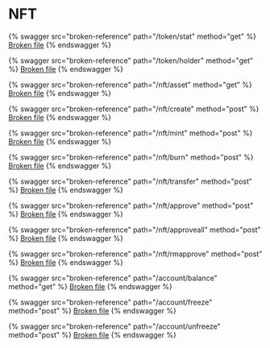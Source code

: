 # NFT

{% swagger src="broken-reference" path="/token/stat" method="get" %}
[Broken file](broken-reference)
{% endswagger %}

{% swagger src="broken-reference" path="/token/holder" method="get" %}
[Broken file](broken-reference)
{% endswagger %}

{% swagger src="broken-reference" path="/nft/asset" method="get" %}
[Broken file](broken-reference)
{% endswagger %}

{% swagger src="broken-reference" path="/nft/create" method="post" %}
[Broken file](broken-reference)
{% endswagger %}

{% swagger src="broken-reference" path="/nft/mint" method="post" %}
[Broken file](broken-reference)
{% endswagger %}

{% swagger src="broken-reference" path="/nft/burn" method="post" %}
[Broken file](broken-reference)
{% endswagger %}

{% swagger src="broken-reference" path="/nft/transfer" method="post" %}
[Broken file](broken-reference)
{% endswagger %}

{% swagger src="broken-reference" path="/nft/approve" method="post" %}
[Broken file](broken-reference)
{% endswagger %}

{% swagger src="broken-reference" path="/nft/approveall" method="post" %}
[Broken file](broken-reference)
{% endswagger %}

{% swagger src="broken-reference" path="/nft/rmapprove" method="post" %}
[Broken file](broken-reference)
{% endswagger %}

{% swagger src="broken-reference" path="/account/balance" method="get" %}
[Broken file](broken-reference)
{% endswagger %}

{% swagger src="broken-reference" path="/account/freeze" method="post" %}
[Broken file](broken-reference)
{% endswagger %}

{% swagger src="broken-reference" path="/account/unfreeze" method="post" %}
[Broken file](broken-reference)
{% endswagger %}
